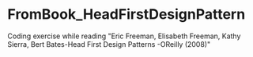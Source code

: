 # FromBook_HeadFirstDesignPattern
Coding exercise while reading "Eric Freeman, Elisabeth Freeman, Kathy Sierra, Bert Bates-Head First Design Patterns -OReilly (2008)"
